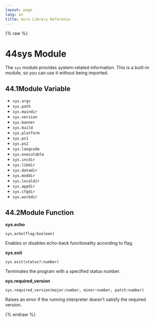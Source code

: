 ```yaml
---
layout: page
lang: en
title: Gura Library Reference
---
```


{% raw %}
<h1><span class="caption-index-1">44</span><a name="anchor-44"></a>sys Module</h1>
<p>
The <code>sys</code> module provides system-related information. This is a built-in module, so you can use it without being imported.
</p>
<h2><span class="caption-index-2">44.1</span><a name="anchor-44-1"></a>Module Variable</h2>
<ul>
<li><code>sys.argv</code></li>
<li><code>sys.path</code></li>
<li><code>sys.maindir</code></li>
<li><code>sys.version</code></li>
<li><code>sys.banner</code></li>
<li><code>sys.build</code></li>
<li><code>sys.platform</code></li>
<li><code>sys.ps1</code></li>
<li><code>sys.ps2</code></li>
<li><code>sys.langcode</code></li>
<li><code>sys.executable</code></li>
<li><code>sys.incdir</code></li>
<li><code>sys.libdir</code></li>
<li><code>sys.datadir</code></li>
<li><code>sys.moddir</code></li>
<li><code>sys.localdir</code></li>
<li><code>sys.appdir</code></li>
<li><code>sys.cfgdir</code></li>
<li><code>sys.workdir</code></li>
</ul>
<h2><span class="caption-index-2">44.2</span><a name="anchor-44-2"></a>Module Function</h2>
<p>
<strong>sys.echo</strong>
</p>
<p>
<code>sys.echo(flag:boolean)</code>
</p>
<p>
Enables or disables echo-back functionality according to flag.
</p>
<p>
<strong>sys.exit</strong>
</p>
<p>
<code>sys.exit(status?:number)</code>
</p>
<p>
Terminates the program with a specified status number.
</p>
<p>
<strong>sys.required_version</strong>
</p>
<p>
<code>sys.required_version(major:number, minor:number, patch:number)</code>
</p>
<p>
Raises an error if the running interpreter doesn't satisfy the required version.
</p>
<p />

{% endraw %}
